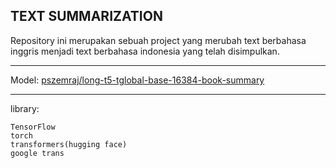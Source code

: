 ## TEXT SUMMARIZATION

Repository ini merupakan sebuah project yang merubah text berbahasa inggris menjadi text berbahasa indonesia yang telah disimpulkan.

---------------------------------------------------------------------

Model:
[pszemraj/long-t5-tglobal-base-16384-book-summary](https://huggingface.co/pszemraj/long-t5-tglobal-base-16384-book-summary)

------------------------------------------------------------------------

library:
```
TensorFlow
torch
transformers(hugging face)
google trans
```